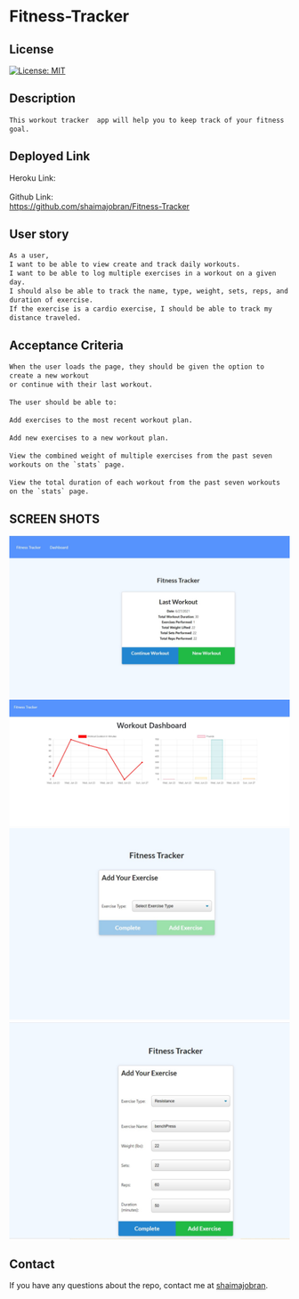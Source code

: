 # Fitness-Tracker
## License
 [![License: MIT](https://img.shields.io/badge/License-MIT-yellow.svg)](https://opensource.org/licenses/MIT)

## Description
```
This workout tracker  app will help you to keep track of your fitness goal.
```
## Deployed Link

Heroku Link: <br  />
 <br  />
Github Link: <br  />
 https://github.com/shaimajobran/Fitness-Tracker<br  />



## User story
```
As a user, 
I want to be able to view create and track daily workouts. 
I want to be able to log multiple exercises in a workout on a given day. 
I should also be able to track the name, type, weight, sets, reps, and duration of exercise. 
If the exercise is a cardio exercise, I should be able to track my distance traveled.
```
## Acceptance Criteria
```
When the user loads the page, they should be given the option to create a new workout 
or continue with their last workout.

The user should be able to:

Add exercises to the most recent workout plan.

Add new exercises to a new workout plan.

View the combined weight of multiple exercises from the past seven workouts on the `stats` page.

View the total duration of each workout from the past seven workouts on the `stats` page.
```
 ## SCREEN SHOTS
![screenshot](public/images/1.jpg)
![screenshot](public/images/2.jpg)
![screenshot](public/images/3.jpg)
![screenshot](public/images/4.jpg)

## Contact
If you have any questions about the repo, contact me at [shaimajobran](shaimajobran22@gmail.com).


